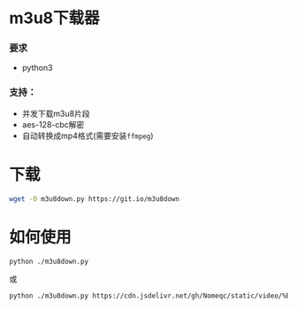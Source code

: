 # m3u8下载器
### 要求
- python3 

### 支持：
- 并发下载m3u8片段
- aes-128-cbc解密
- 自动转换成mp4格式(需要安装`ffmpeg`)

# 下载
```bash
wget -O m3u8down.py https://git.io/m3u8down 
```
# 如何使用
```bash
python ./m3u8down.py
```
或
```bash
python ./m3u8down.py https://cdn.jsdelivr.net/gh/Nomeqc/static/video/%E4%BA%BA%E7%94%9F%E6%B0%B8%E8%BF%9C%E6%B2%A1%E6%9C%89%E5%A4%AA%E6%99%9A%E7%9A%84%E5%BC%80%E5%A7%8B.m3u8 人生永远没有太晚的开始.m3u8
```
